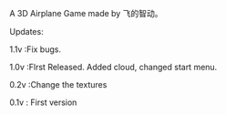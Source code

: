 A 3D Airplane Game made by 飞的智动。

Updates:

1.1v :Fix bugs.

1.0v :Flrst Released. Added cloud, changed start menu.

0.2v :Change the textures

0.1v : First version
